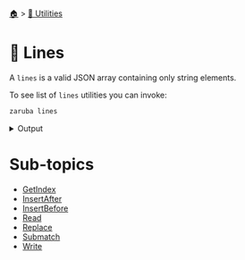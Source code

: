 <!--startTocHeader-->
[🏠](../../README.md) > [🔧 Utilities](../README.md)
# 🚈 Lines
<!--endTocHeader-->

A `lines` is a valid JSON array containing only string elements.

To see list of `lines` utilities you can invoke:

<!--startCode-->
```bash
zaruba lines
```
 
<details>
<summary>Output</summary>
 
```````
JsonStrList manipulation utilities

Usage:
  zaruba lines [command]

Available Commands:
  getIndex     Return the index of a line matching a particular index at a specified patterns
  insertAfter  Insert a new lines into jsonStringList after a particular index
  insertBefore Insert new lines into a jsonStringList before a particular index
  print        Print jsontStrList as a multiline string
  read         Read a text file and return a jsonStrList
  replace      Replace a jsonStringList at a particular index with new lines
  submatch     Return submatch matching the pattern at a desired pattern index

Flags:
  -h, --help   help for lines

Use "zaruba lines [command] --help" for more information about a command.
```````
</details>
<!--endCode-->

<!--startTocSubtopic-->
# Sub-topics
* [GetIndex](getindex.md)
* [InsertAfter](insertafter.md)
* [InsertBefore](insertbefore.md)
* [Read](read.md)
* [Replace](replace.md)
* [Submatch](submatch.md)
* [Write](write.md)
<!--endTocSubtopic-->